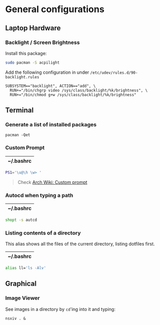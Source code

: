 # General configurations


## Laptop Hardware

### Backlight / Screen Brightness

Install this package:

```sh
sudo pacman -S acpilight
```

Add the following configuration in under `/etc/udev/rules.d/90-backlight.rules`

    SUBSYSTEM=="backlight", ACTION=="add", \
      RUN+="/bin/chgrp video /sys/class/backlight/%k/brightness", \
      RUN+="/bin/chmod g+w /sys/class/backlight/%k/brightness"


## Terminal

### Generate a list of installed packages

    pacman -Qet

### Custom Prompt

| ~/.bashrc
|--
```sh
PS1='\u@\h \w> '
```

> Check [Arch Wiki: Custom prompt](https://wiki.archlinux.org/title/Bash/Prompt_customization)


### Autocd when typing a path

| ~/.bashrc
|--
```sh
shopt -s autcd
```

### Listing contents of a directory

This alias shows all the files of the current directory, listing dotfiles first.

| ~/.bashrc
|--
```sh
alias ll='ls -Alv'
```


## Graphical

### Image Viewer

See images in a directory by `cd`'ing into it and typing:

    nsxiv . &

